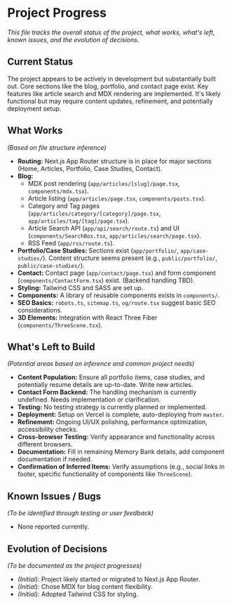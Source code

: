 # Project Progress

*This file tracks the overall status of the project, what works, what's left, known issues, and the evolution of decisions.*

## Current Status

The project appears to be actively in development but substantially built out. Core sections like the blog, portfolio, and contact page exist. Key features like article search and MDX rendering are implemented. It's likely functional but may require content updates, refinement, and potentially deployment setup.

## What Works

*(Based on file structure inference)*
- **Routing:** Next.js App Router structure is in place for major sections (Home, Articles, Portfolio, Case Studies, Contact).
- **Blog:**
    - MDX post rendering (`app/articles/[slug]/page.tsx`, `components/mdx.tsx`).
    - Article listing (`app/articles/page.tsx`, `components/posts.tsx`).
    - Category and Tag pages (`app/articles/category/[category]/page.tsx`, `app/articles/tag/[tag]/page.tsx`).
    - Article Search API (`app/api/search/route.ts`) and UI (`components/SearchBox.tsx`, `app/articles/search/page.tsx`).
    - RSS Feed (`app/rss/route.ts`).
- **Portfolio/Case Studies:** Sections exist (`app/portfolio/`, `app/case-studies/`). Content structure seems present (e.g., `public/portfolio/`, `public/case-studies/`).
- **Contact:** Contact page (`app/contact/page.tsx`) and form component (`components/ContactForm.tsx`) exist. (Backend handling TBD).
- **Styling:** Tailwind CSS and SASS are set up.
- **Components:** A library of reusable components exists in `components/`.
- **SEO Basics:** `robots.ts`, `sitemap.ts`, `og/route.tsx` suggest basic SEO considerations.
- **3D Elements:** Integration with React Three Fiber (`components/ThreeScene.tsx`).

## What's Left to Build

*(Potential areas based on inference and common project needs)*
- **Content Population:** Ensure all portfolio items, case studies, and potentially resume details are up-to-date. Write new articles.
- **Contact Form Backend:** The handling mechanism is currently undefined. Needs implementation or clarification.
- **Testing:** No testing strategy is currently planned or implemented.
- **Deployment:** Setup on Vercel is complete, auto-deploying from `master`.
- **Refinement:** Ongoing UI/UX polishing, performance optimization, accessibility checks.
- **Cross-browser Testing:** Verify appearance and functionality across different browsers.
- **Documentation:** Fill in remaining Memory Bank details, add component documentation if needed.
- **Confirmation of Inferred Items:** Verify assumptions (e.g., social links in footer, specific functionality of components like `ThreeScene`).

## Known Issues / Bugs

*(To be identified through testing or user feedback)*
- None reported currently.

## Evolution of Decisions

*(To be documented as the project progresses)*
- *(Initial):* Project likely started or migrated to Next.js App Router.
- *(Initial):* Chose MDX for blog content flexibility.
- *(Initial):* Adopted Tailwind CSS for styling.
